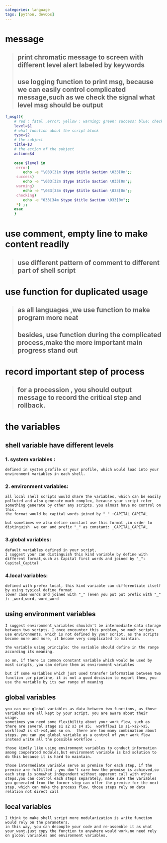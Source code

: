 ```yaml
---
categories: language
tags: [python, devOps]    
---
```

# message
>## print chromatic message to screen with different level alert labeled by keywords 
>## use logging function to print msg, because we can easily control complicated message,such as we check the signal what level msg should be output  

```sh
f_msg(){
	# red : fatal ,error; yellow : warning; green: success; blue: checking;
	level=$1
	# what function about the script block
	type=$2
	# the subject 
	title=$3
	# the action of the subject
	action=$4
	
	case $level in
	 error)
	 	echo -e "\033[31m $type $title $action \033[0m";;
	 success)
	 	echo -e "\033[32m $type $title $action \033[0m";;
	 warning)
	 	echo -e "\033[33m $type $title $action \033[0m";;
	 checking)
	 	echo -e "033[34m $type $title $action \033[0m";;
	 *) ;;
	esac	
	}		
```
# use comment, empty line to make content readily
>## use different pattern of comment to different part of shell script

# use function for duplicated usage 
>## as all languages ,we use function to make program more neat
>## besides, use function during the complicated process,make the more important main progress stand out 	
 
# record important step of process
>## for a procession , you should output message to record the critical step and rollback.

# the variables
## shell variable have different levels
### 1. system variables : 
	defined in system profile or your profile, which would load into your environment variables in each shell.
	
### 2. environment variables: 
	all local shell scripts would share the variables, which can be easily polluted and also generate much complex, because your script refer something generate by other any scripts. you almost have no control on this.
	the format would be capital words joined by "_" :CAPITAL_CAPITAL 

	but sometimes we also define constant use this format ,in order to distinguish  we can and prefix "_" as constant: _CAPITAL_CAPITAL
### 3.global variables:
	default variables defined in your script, 
	I suggest your can distinguish this kind variable by define with different format,such as Capital first words and joined by "_": Capital_Capital
	
### 4.local variables:
	defined with prefex local, this kind variable can differentiate itself by using typical define format
	lower case words and joined with "_" (even you put put prefix with "_" ): _word_word, word_word
	
## using environment variables
```
I suggest environment variables shouldn't be intermediate data storage between two scripts. I once encounter this problem, so much scripts use environments, which is not defined by your script. as the scripts become more and more, it become very complicated to maintain.

the variable using principle: the variable should define in the range according its meaning.

so on, if there is common constant variable which would be used by most scripts, you can define them as environment variables

but if some variables which just used transfer information between two function ,or pipeline, it is not a good decision to export them, you use the variable by its own range of meaning
```

## global variables
```
you can use global variables as data between two functions, as those variables are all kept by your script. you are aware about their usage.
sometimes you need some flexibility about your work flow, such as there are several stage s1 s2 s3 s4 s5;  workflow1 is s1->s2->s5, workflow2 is s2->s4,and so on.  there are too many combination about steps. you can use global variable as a control of your work flow instead write all the possible workflow .

those kindly like using environment variables to conduct information among cooperated modules,but environment variable is bad solution to do this because it is hard to maintain.

those intermediate variable serve as premise for each step, if the premise are fulfilled , you don't care how the premise is achieved,so each step is somewhat independent without apparent call with other steps.you can control each steps separately, make sure the variables you generated from the former step can offer the premise for the next step, which can make the process flow. those steps rely on data relation not direct call
```

## local variables
```
I think to make shell script more modularization is write function would rely on the parameters.
in this way, you can decouple your code and re-assemble it as what your want.just copy the function to anywhere would work.no need rely on global variables and environment variables.
```
 

 
